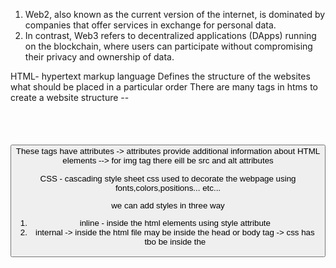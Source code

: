 1) Web2, also known as the current version of the internet, is dominated by companies that offer services in exchange for personal data. 
2) In contrast, Web3 refers to decentralized applications (DApps) running on the blockchain, where users can participate without compromising their privacy and ownership of data.

HTML- hypertext markup language
Defines the structure of the websites  what should be placed in a particular order 
There are many tags in htms to create a website structure -- <h1> <img> <p> <a> <button> <form>
These tags have attributes -> attributes provide additional information about HTML elements --> for img tag there eill be src and alt attributes 


CSS - cascading style sheet
css used to decorate the webpage using fonts,colors,positions... etc...

we can add styles in three way 
1) inline - inside the html elements using style attribute
2) internal -> inside the html file may be inside the head or body tag -> css has tbo be inside the <style> tag
3) external -> using external file may be common file for many files

there are many things in css learn by experience and use tailwind css this will easy to code having prebuild class names

Always use chrome developer tools to debug the CSS easily -> we can change the things and look how it will look dynamicaly



